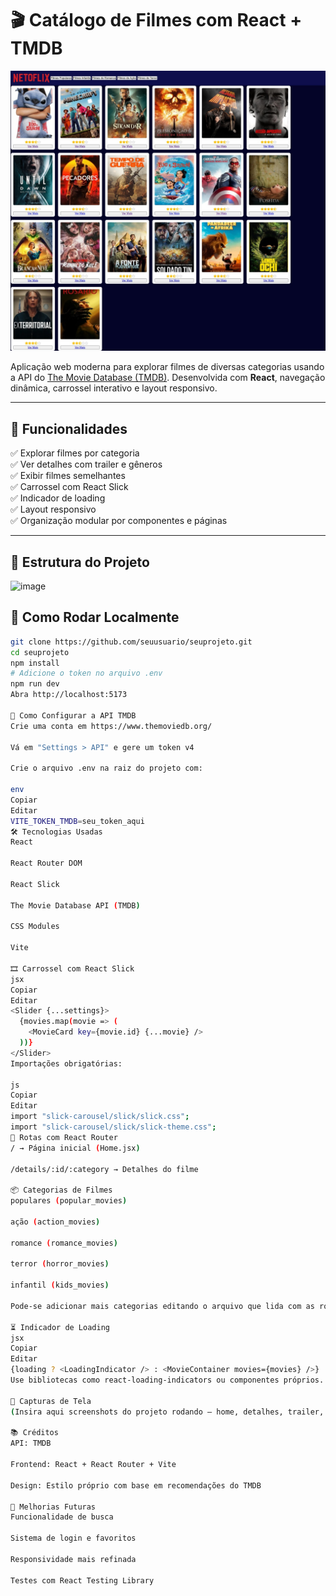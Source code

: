 # 🎬 Catálogo de Filmes com React + TMDB
![Screenshot](./src/assets/Captura%20de%20tela_2-6-2025_18244_localhost.jpeg)




Aplicação web moderna para explorar filmes de diversas categorias usando a API do [The Movie Database (TMDB)](https://www.themoviedb.org/). Desenvolvida com **React**, navegação dinâmica, carrossel interativo e layout responsivo.

---

## 🧩 Funcionalidades

✅ Explorar filmes por categoria  
✅ Ver detalhes com trailer e gêneros  
✅ Exibir filmes semelhantes  
✅ Carrossel com React Slick  
✅ Indicador de loading  
✅ Layout responsivo  
✅ Organização modular por componentes e páginas

---

## 📁 Estrutura do Projeto

![image](https://github.com/user-attachments/assets/f93ae10b-d152-400d-be11-2033033cce37)

## 🚀 Como Rodar Localmente

```bash
git clone https://github.com/seuusuario/seuprojeto.git
cd seuprojeto
npm install
# Adicione o token no arquivo .env
npm run dev
Abra http://localhost:5173

🔐 Como Configurar a API TMDB
Crie uma conta em https://www.themoviedb.org/

Vá em "Settings > API" e gere um token v4

Crie o arquivo .env na raiz do projeto com:

env
Copiar
Editar
VITE_TOKEN_TMDB=seu_token_aqui
🛠️ Tecnologias Usadas
React

React Router DOM

React Slick

The Movie Database API (TMDB)

CSS Modules

Vite

🎞️ Carrossel com React Slick
jsx
Copiar
Editar
<Slider {...settings}>
  {movies.map(movie => (
    <MovieCard key={movie.id} {...movie} />
  ))}
</Slider>
Importações obrigatórias:

js
Copiar
Editar
import "slick-carousel/slick/slick.css";
import "slick-carousel/slick/slick-theme.css";
🔄 Rotas com React Router
/ → Página inicial (Home.jsx)

/details/:id/:category → Detalhes do filme

📦 Categorias de Filmes
populares (popular_movies)

ação (action_movies)

romance (romance_movies)

terror (horror_movies)

infantil (kids_movies)

Pode-se adicionar mais categorias editando o arquivo que lida com as routes ou API URLs.

⏳ Indicador de Loading
jsx
Copiar
Editar
{loading ? <LoadingIndicator /> : <MovieContainer movies={movies} />}
Use bibliotecas como react-loading-indicators ou componentes próprios.

📸 Capturas de Tela
(Insira aqui screenshots do projeto rodando — home, detalhes, trailer, carrossel.)

📚 Créditos
API: TMDB

Frontend: React + React Router + Vite

Design: Estilo próprio com base em recomendações do TMDB

📌 Melhorias Futuras
Funcionalidade de busca

Sistema de login e favoritos

Responsividade mais refinada

Testes com React Testing Library

